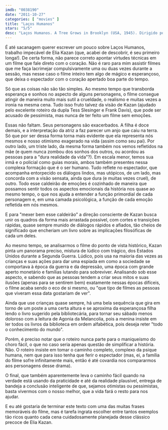 ```yaml
---
imdb: "0038190"
date: "2011-10-27"
categories: [ "movies" ]
title: "Laços Humanos"
stars: "5/5"
desc: "Laços Humanos. A Tree Grows in Brooklyn (USA, 1945). Dirigido por Elia Kazan. Escrito por Tess Slesinger, Frank Davis, Betty Smith, Anita Loos. Com Dorothy McGuire, Joan Blondell, James Dunn, Lloyd Nolan, James Gleason, Ted Donaldson, Peggy Ann Garner, Ruth Nelson, John Alexander."
---
```

É até sacanagem querer escrever um pouco sobre Laços Humanos, trabalho impecável de Elia Kazan (que, acabei de descobrir, é seu primeiro longa!). De certa forma, não parece correto apontar virtudes técnicas em um filme que fale direto com o coração. Não é raro para mim assistir filmes que me faça lacrimejar compulsivamente uma ou duas vezes durante a sessão, mas nesse caso o filme inteiro tem algo de mágico e esperançoso, que deixa o espectador com o coração apertado boa parte do tempo.

Só que as coisas não são tão simples. Ao mesmo tempo que transborda esperança e sonhos no aspecto de alguns personagens, o filme consegue atingir de maneira muito mais sutil a crueldade, o realismo e muitas vezes a ironia na mesma cena. Tudo isso fruto talvez da visão de Kazan (ajudado pelo excelente roteiro da dupla Tess Slesinger e Frank Davis), que pode ser acusado de pessimista, mas nunca de ter feito um filme sem emoções.

Essas não faltam. Seus personagens são exacerbados. A filha é doce demais, e a interpretação da atriz a faz parecer um anjo que caiu na terra. Só que por ser dessa forma torna mais evidente que ela representa nós mesmos e nosso otimismo exagerado na vida (assim como seu pai). Por outro lado, um triste lado, da mesma forma também nos vemos refletidos na mãe (e quem nunca zombou dos sonhos dos outros, ou acordou as pessoas para a "dura realidade da vida"?). Em escala menor, temos sua irmã e o policial como guias morais, ambos também presentes nessa complexa formação que é o ser humano. Tudo reflete no espectador, que acompanha entorpecido os diálogos lindos, mas utópicos, de um lado, mas concorda com a visão sensata, ainda que dura (e muitas vezes cruel), de outro. Todo esse caldeirão de emoções é cozinhado de maneira que possamos sentir todos os aspectos emocionais da história nos quase ao mesmo tempo, o que nos ajuda a entender a função primordial de cada personagem e, em uma camada psicológica, a função de cada emoção refletida em nós mesmos.

E para "mexer bem esse caldeirão" a direção consciente de Kazan busca unir os quadros da forma mais arrastada possível, com cortes e transições rápidas, quase sempre munido de diálogos rápidos e afiados, tão cheios de significado que encheriam um livro sobre as implicações filosóficas de cada um deles.

Ao mesmo tempo, se analisarmos o filme do ponto de vista histórico, Kazan pinta um panorama preciso, mistura de lúdico com trágico, dos Estados Unidos durante a Segunda Guerra. Lúdico, pois usa na maioria das vezes as crianças e suas ações para dar uma espiada em como a sociedade se comportava à época da guerra e da depressão, uma época com grande aperto monetário e famílias lutando para sobreviver. Analisando sob esse aspecto, e sabendo que as pessoas tendem a criar seus mitos e suas ilusões (apenas para se sentirem bem) exatamente nessas épocas difíceis, o filme acaba sendo o eco de si mesmo, ou "que tipo de filmes as pessoas que viveram essa data gostariam de ver".

Ainda que use crianças quase sempre, há uma bela sequência que gira em torno de um poste a uma certa altura e se aproxima da esperançosa filha lendo o livro sugerido pela bibliotecária, para tornar seu sábado menos doloroso com a leitura de Agonia da Melancolia, pois a menina insiste em ler todos os livros da biblioteca em ordem alfabética, pois deseja reter "todo o conhecimento do mundo".

Porém, é preciso notar que o roteiro nunca parte para o maniqueísmo do choro fácil, o que no caso seria apenas questão de simplificar a história. Não. O roteiro insiste em tomar o caminho completo, complexo da psique humana, nem que para isso tenha que ferir o espectador (mas, ei, a família do filme sofre infinitamente mais, então é até covardia nos compararmos aos personagens desse drama).

O final, que também aparentemente leva o caminho fácil quando na verdade está usando da praticidade e até da realidade plausível, entrega de bandeja a conclusão inteligente de que, sejamos otimistas ou pessimistas, basta vivermos com o nosso melhor, que a vida fará o resto para nos ajudar.

E eu até gostaria de terminar este texto com uma das muitas frases memoráveis do filme, mas é tarefa ingrata escolher entre tantos exemplos tão ricos quanto cada cena cuidadosamente planejada desse clássico precoce de Elia Kazan.

